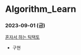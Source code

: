 # Algorithm_Learn
### 2023-09-01 (금)
[혼자서 하는 틱택토](https://school.programmers.co.kr/learn/courses/30/lessons/160585)
- 구현
